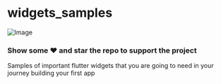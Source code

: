 # widgets_samples
![Image](screen_shots/fe.png)
### Show some :heart: and star the repo to support the project
Samples of important flutter widgets that you are going to need in your journey building your first
app